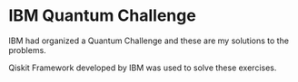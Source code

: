 # IBM Quantum Challenge

IBM had organized a Quantum Challenge and these are my solutions to the problems.

Qiskit Framework developed by IBM was used to solve these exercises.
